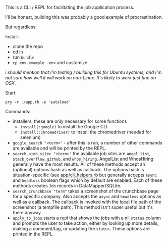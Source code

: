 This is a CLI / REPL for facilitating the job application process.

I'll be honest, building this was probably a good example of procrastination.

But regardless:

Install:

- clone the repo
- cd in
- run `bundle`
- `cp env.example .env` and customize

_i should mention that I'm testing / building this for Ubuntu systems, and I'm not
sure how well it will work on non-Linux. It's likely to work just fine on OSX_.

Start:

`pry -r ./app.rb -e 'autoload'`

Commands:

- installers, these are only necessary for some functions
  - `install(:google)` to install the Google CLI
  - `install(:chromedriver)` to install the chromedriver (needed for selenium)
- `google_search "<term>"` - after this is run, a number of other commands are available
  and will be printed by the REPL.
- `search_<job_site> "<term>"` the available job sites are `angel_list`, `stack_overflow`,
`github`, and `whos_hiring`. AngelList and WhosHiring generally have the most results.
All of these methods accept an (optional) options hash as well as callback. The options hash is
situation-specific (see [app/cli_helpers.rb](./app/cli_helpers.rb) but generally accepts
`async` and `headless` boolean flags which by default are enabled. Each of these methods
creates `Job` records in DataMapper/SQLite.
- `search_crunchbase "term"` takes a screenshot of the crunchbase page for a specific company.
Also accepts the `async` and `headless` options as well as a callback. The callback is invoked
with the local file path of the screenshot (a tempfile path). This method isn't super useful but it's there anyway.
- `apply_to_jobs` starts a repl that shows the jobs with a nil `status` column and prompts
the user to take action, either by looking up more details, making a comment/tag, or updating
the `status`. These options are printed in the REPL.
